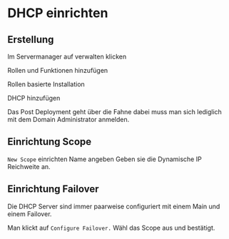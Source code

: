 # DHCP einrichten

## Erstellung

Im Servermanager auf verwalten klicken

Rollen und Funktionen hinzufügen

Rollen basierte Installation

DHCP hinzufügen

Das Post Deployment geht über die Fahne dabei muss man sich lediglich mit dem Domain Administrator anmelden.

## Einrichtung Scope

`New Scope` einrichten
Name angeben
Geben sie die Dynamische IP Reichweite an.

## Einrichtung Failover

Die DHCP Server sind immer paarweise configuriert mit einem Main und einem Failover.

Man klickt auf `Configure Failover.`
Wähl das Scope aus und bestätigt.